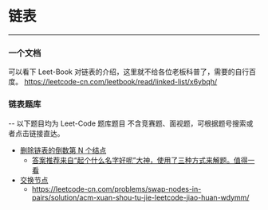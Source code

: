 # 链表
---
### 一个文档
可以看下 Leet-Book 对链表的介绍，这里就不给各位老板科普了，需要的自行百度。
https://leetcode-cn.com/leetbook/read/linked-list/x6ybqh/



### 链表题库
-- 以下题目均为 Leet-Code 题库题目 不含竞赛题、面视题，可根据题号搜索或者点击链接直达。
+ [删除链表的倒数第 N 个结点](https://leetcode-cn.com/problems/remove-nth-node-from-end-of-list/)
  - [答案推荐来自“起个什么名字好呢”大神，使用了三种方式来解题。值得一看](https://leetcode-cn.com/problems/remove-nth-node-from-end-of-list/solution/san-chong-fang-fa-shan-chu-dao-shu-di-nge-jie-dian/)
+ [交换节点](https://leetcode-cn.com/problems/swap-nodes-in-pairs/)
  - https://leetcode-cn.com/problems/swap-nodes-in-pairs/solution/acm-xuan-shou-tu-jie-leetcode-jiao-huan-wdymm/
